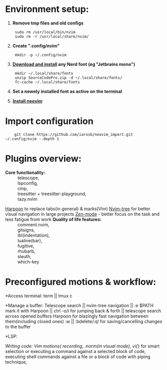 # Environment setup:

1. **Remove tmp files and old configs** 

        sudo rm /usr/local/bin/nvim
        sudo rm -r /usr/local/share/nvim/

2. **Create ".config/nvim"**

        mkdir -p ~/.config/nvim

3. **[Download and install](https://www.nerdfonts.com/) any Nerd font (eg "Jetbrains mono")**

        mkdir ~/.local/share/fonts
        unzip SourceCodePro.zip -d ~/.local/share/fonts/
        fc-cache ~/.local/share/fonts

4. **Set a newely installed font as active on the terminal**
 
5. [**Install neovim**](https://github.com/neovim/neovim/wiki/Installing-Neovim)

# Import configuration 

        git clone https://github.com/iarosb/neovim_import.git ~/.config/nvim --depth 1

# Plugins overview:   

**Core functionality:**<br>
&nbsp;&nbsp;&nbsp;&nbsp;&nbsp;&nbsp;&nbsp;&nbsp;&nbsp; telescope,<br>
&nbsp;&nbsp;&nbsp;&nbsp;&nbsp;&nbsp;&nbsp;&nbsp;&nbsp; lspconfig,<br>
&nbsp;&nbsp;&nbsp;&nbsp;&nbsp;&nbsp;&nbsp;&nbsp;&nbsp; cmp,<br>
&nbsp;&nbsp;&nbsp;&nbsp;&nbsp;&nbsp;&nbsp;&nbsp;&nbsp; treesitter + treesitter-playground,<br>
&nbsp;&nbsp;&nbsp;&nbsp;&nbsp;&nbsp;&nbsp;&nbsp;&nbsp; tazy.nvim<br>

[Harpoon](https://github.com/ThePrimeagen/harpoon) to replace tabs(in general) & marks(Vim) 
[Nvim-tree](https://github.com/nvim-tree) for better visual navigation in large projects
[Zen-mode](https://github.com/folke/zen-mode.nvim) - better focus on the task and less fatigue from work 
**Quality of life features:**<br>
&nbsp;&nbsp;&nbsp;&nbsp;&nbsp;&nbsp;&nbsp;&nbsp;&nbsp; comment.nvim,<br>
&nbsp;&nbsp;&nbsp;&nbsp;&nbsp;&nbsp;&nbsp;&nbsp;&nbsp; gitsigns,<br>
&nbsp;&nbsp;&nbsp;&nbsp;&nbsp;&nbsp;&nbsp;&nbsp;&nbsp; ibl(indentation),<br>
&nbsp;&nbsp;&nbsp;&nbsp;&nbsp;&nbsp;&nbsp;&nbsp;&nbsp; lualine(bar),<br>
&nbsp;&nbsp;&nbsp;&nbsp;&nbsp;&nbsp;&nbsp;&nbsp;&nbsp; fugitive,<br>
&nbsp;&nbsp;&nbsp;&nbsp;&nbsp;&nbsp;&nbsp;&nbsp;&nbsp; rhubarb,<br>
&nbsp;&nbsp;&nbsp;&nbsp;&nbsp;&nbsp;&nbsp;&nbsp;&nbsp; sleuth,<br>
&nbsp;&nbsp;&nbsp;&nbsp;&nbsp;&nbsp;&nbsp;&nbsp;&nbsp; which-key<br>

# Preconfigured motions & workflow:

*Access terminal: term   || tmux <C-space>c

*Manage a buffer: 
                Telescope search || nvim-tree navigation || :e $PATH  
                mark it with Harpoon || ctrl -o/i for jumping back & forth || telescope search across opened buffers
                Harpoon for blazingly fast navigation between them(including closed ones) 
                :w || :bdelete/:q! for saving/cancelling changes to the buffer
        
*LSP:

*Writing code:
                Vim motions(
                        recording,
                        :norm(in visual mode),
                        vi{*} for smart selection or executing a command against a selected block of code,   
                        executing shell commands against a file or a block of code with piping technique,


